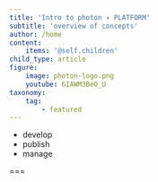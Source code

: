 ```yaml
---
title: 'Intro to photon ✴ PLATFORM'
subtitle: 'overview of concepts'
author: /home
content:
    items: '@self.children'
child_type: article
figure:
    image: photon-logo.png
    youtube: 6IAWM3BeO_U
taxonomy:
    tag:
        - featured
---
```


- develop
- publish
- manage

===
